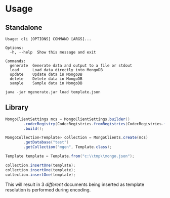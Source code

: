 # Usage

## Standalone

```
Usage: cli [OPTIONS] COMMAND [ARGS]...

Options:
  -h, --help  Show this message and exit

Commands:
  generate  Generate data and output to a file or stdout
  load      Load data directly into MongoDB
  update    Update data in MongoDB
  delete    Delete data in MongoDB
  sample    Sample data in MongoDB
```

```
java -jar mgenerate.jar load template.json
```

## Library

```java
MongoClientSettings mcs = MongoClientSettings.builder()
        .codecRegistry(CodecRegistries.fromRegistries(CodecRegistries.fromCodecs(new TemplateCodec()), MgenDocumentCodec.getCodecRegistry()))
        .build();

MongoCollection<Template> collection = MongoClients.create(mcs)
        .getDatabase("test")
        .getCollection("mgen", Template.class);

Template template = Template.from("c:\\tmp\\mongo.json");

collection.insertOne(template);
collection.insertOne(template);
collection.insertOne(template);
```

This will result in 3 _different_ documents being inserted as template resolution is performed during encoding.